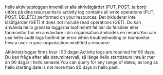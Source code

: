 <span data-ttu-id="a88b9-101">hello aktivitetsloggen innehåller alla skrivåtgärder (PUT, POST, ta bort) utförs på dina resurser.</span><span class="sxs-lookup"><span data-stu-id="a88b9-101">hello activity log contains all write operations (PUT, POST, DELETE) performed on your resources.</span></span> <span data-ttu-id="a88b9-102">Det inkluderar inte läsåtgärder (GET).</span><span class="sxs-lookup"><span data-stu-id="a88b9-102">It does not include read operations (GET).</span></span> <span data-ttu-id="a88b9-103">Du kan använda hello granska loggarna toofind ett fel när du felsöker eller toomonitor hur en användare i din organisation ändrades en resurs.</span><span class="sxs-lookup"><span data-stu-id="a88b9-103">You can use hello audit logs toofind an error when troubleshooting or toomonitor how a user in your organization modified a resource.</span></span>

<span data-ttu-id="a88b9-104">Aktivitetsloggar finns kvar i 90 dagar.</span><span class="sxs-lookup"><span data-stu-id="a88b9-104">Activity logs are retained for 90 days.</span></span> <span data-ttu-id="a88b9-105">Du kan fråga efter alla datumintervall, så länge hello startdatum inte är mer än 90 dagar i hello senaste.</span><span class="sxs-lookup"><span data-stu-id="a88b9-105">You can query for any range of dates, as long as hello starting date is not more than 90 days in hello past.</span></span>


